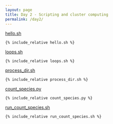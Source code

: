 ```yaml
---
layout: page
title: Day 2 - Scripting and cluster computing
permalink: /day2/
---
```


[hello.sh](hello.sh)

```shell
{% include_relative hello.sh %}
```

[loops.sh](loops.sh)

```shell
{% include_relative loops.sh %}
```

[process_dir.sh](process_dir.sh)

```shell
{% include_relative process_dir.sh %}
```

[count_species.py](count_species.py)

```shell
{% include_relative count_species.py %}
```

[run_count_species.sh](run_count_species.sh)

```shell
{% include_relative run_count_species.sh %}
```


